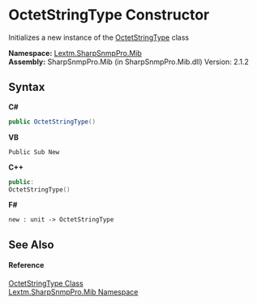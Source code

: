 # OctetStringType Constructor 
 

Initializes a new instance of the <a href="T_Lextm_SharpSnmpPro_Mib_OctetStringType">OctetStringType</a> class

**Namespace:**&nbsp;<a href="N_Lextm_SharpSnmpPro_Mib">Lextm.SharpSnmpPro.Mib</a><br />**Assembly:**&nbsp;SharpSnmpPro.Mib (in SharpSnmpPro.Mib.dll) Version: 2.1.2

## Syntax

**C#**<br />
``` C#
public OctetStringType()
```

**VB**<br />
``` VB
Public Sub New
```

**C++**<br />
``` C++
public:
OctetStringType()
```

**F#**<br />
``` F#
new : unit -> OctetStringType
```


## See Also


#### Reference
<a href="T_Lextm_SharpSnmpPro_Mib_OctetStringType">OctetStringType Class</a><br /><a href="N_Lextm_SharpSnmpPro_Mib">Lextm.SharpSnmpPro.Mib Namespace</a><br />
